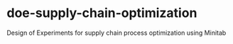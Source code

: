 # doe-supply-chain-optimization
Design of Experiments for supply chain process optimization using Minitab
